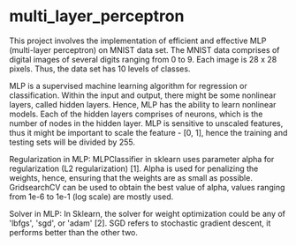 # multi_layer_perceptron
This project involves the implementation of efficient and effective MLP (multi-layer perceptron) on MNIST data set. The MNIST data comprises of digital images of several digits ranging from 0 to 9. Each image is 28 x 28 pixels. Thus, the data set has 10 levels of classes.

MLP is a supervised machine learning algorithm for regression or classification. Within the input and output, there might be some nonlinear layers, called hidden layers. Hence, MLP has the ability to learn nonlinear models. Each of the hidden layers comprises of neurons, which is the number of nodes in the hidden layer. MLP is sensitive to unscaled features, thus it might be important to scale the feature - [0, 1], hence the training and testing sets will be divided by 255.

Regularization in MLP:
MLPClassifier in sklearn uses parameter alpha for regularization (L2 regularization) [1]. Alpha is used for penalizing the weights, hence, ensuring that the weights are as small as possible. GridsearchCV can be used to obtain the best value of alpha, values ranging from 1e-6 to 1e-1 (log scale) are mostly used.

Solver in MLP:
In Sklearn, the solver for weight optimization could be any of 'lbfgs', 'sgd', or 'adam' [2]. SGD refers to stochastic gradient descent, it performs better than the other two.
